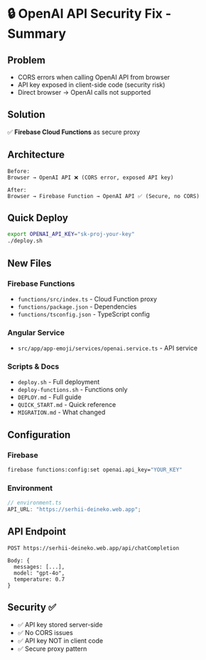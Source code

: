 # 🔒 OpenAI API Security Fix - Summary

## Problem

- CORS errors when calling OpenAI API from browser
- API key exposed in client-side code (security risk)
- Direct browser → OpenAI calls not supported

## Solution

✅ **Firebase Cloud Functions** as secure proxy

## Architecture

```
Before:
Browser → OpenAI API ❌ (CORS error, exposed API key)

After:
Browser → Firebase Function → OpenAI API ✅ (Secure, no CORS)
```

## Quick Deploy

```bash
export OPENAI_API_KEY="sk-proj-your-key"
./deploy.sh
```

## New Files

### Firebase Functions

- `functions/src/index.ts` - Cloud Function proxy
- `functions/package.json` - Dependencies
- `functions/tsconfig.json` - TypeScript config

### Angular Service

- `src/app/app-emoji/services/openai.service.ts` - API service

### Scripts & Docs

- `deploy.sh` - Full deployment
- `deploy-functions.sh` - Functions only
- `DEPLOY.md` - Full guide
- `QUICK_START.md` - Quick reference
- `MIGRATION.md` - What changed

## Configuration

### Firebase

```bash
firebase functions:config:set openai.api_key="YOUR_KEY"
```

### Environment

```typescript
// environment.ts
API_URL: "https://serhii-deineko.web.app";
```

## API Endpoint

```
POST https://serhii-deineko.web.app/api/chatCompletion

Body: {
  messages: [...],
  model: "gpt-4o",
  temperature: 0.7
}
```

## Security ✅

- ✅ API key stored server-side
- ✅ No CORS issues
- ✅ API key NOT in client code
- ✅ Secure proxy pattern
